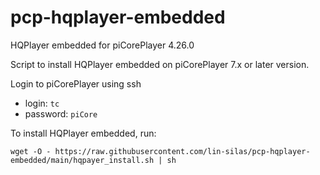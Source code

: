 # pcp-hqplayer-embedded
HQPlayer embedded for piCorePlayer 4.26.0

Script to install HQPlayer embedded on piCorePlayer 7.x or later version.

Login to piCorePlayer using ssh

* login: `tc`
* password: `piCore`

To install HQPlayer embedded, run:

`wget -O - https://raw.githubusercontent.com/lin-silas/pcp-hqplayer-embedded/main/hqpayer_install.sh | sh`
